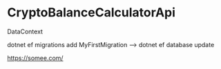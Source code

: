 # CryptoBalanceCalculatorApi
 
DataContext

dotnet ef migrations add MyFirstMigration
--> dotnet ef database update

https://somee.com/
